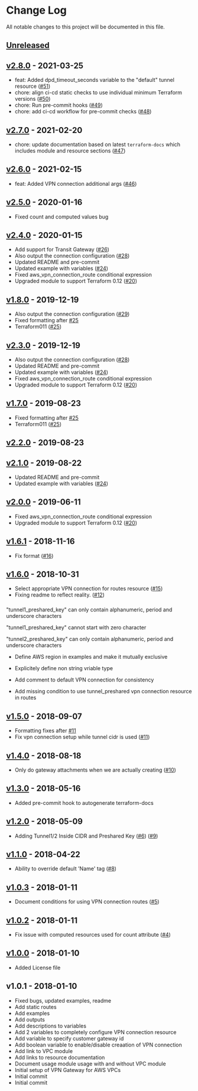 # Change Log

All notable changes to this project will be documented in this file.

<a name="unreleased"></a>
## [Unreleased]



<a name="v2.8.0"></a>
## [v2.8.0] - 2021-03-25

- feat: Added dpd_timeout_seconds variable to the "default" tunnel resource ([#51](https://github.com/terraform-aws-modules/terraform-aws-vpn-gateway/issues/51))
- chore: align ci-cd static checks to use individual minimum Terraform versions ([#50](https://github.com/terraform-aws-modules/terraform-aws-vpn-gateway/issues/50))
- chore: Run pre-commit hooks ([#49](https://github.com/terraform-aws-modules/terraform-aws-vpn-gateway/issues/49))
- chore: add ci-cd workflow for pre-commit checks ([#48](https://github.com/terraform-aws-modules/terraform-aws-vpn-gateway/issues/48))


<a name="v2.7.0"></a>
## [v2.7.0] - 2021-02-20

- chore: update documentation based on latest `terraform-docs` which includes module and resource sections ([#47](https://github.com/terraform-aws-modules/terraform-aws-vpn-gateway/issues/47))


<a name="v2.6.0"></a>
## [v2.6.0] - 2021-02-15

- feat: Added VPN connection additional args ([#46](https://github.com/terraform-aws-modules/terraform-aws-vpn-gateway/issues/46))


<a name="v2.5.0"></a>
## [v2.5.0] - 2020-01-16

- Fixed count and computed values bug


<a name="v2.4.0"></a>
## [v2.4.0] - 2020-01-15

- Add support for Transit Gateway ([#26](https://github.com/terraform-aws-modules/terraform-aws-vpn-gateway/issues/26))
- Also output the connection configuration ([#28](https://github.com/terraform-aws-modules/terraform-aws-vpn-gateway/issues/28))
- Updated README and pre-commit
- Updated example with variables ([#24](https://github.com/terraform-aws-modules/terraform-aws-vpn-gateway/issues/24))
- Fixed aws_vpn_connection_route conditional expression
- Upgraded module to support Terraform 0.12 ([#20](https://github.com/terraform-aws-modules/terraform-aws-vpn-gateway/issues/20))


<a name="v1.8.0"></a>
## [v1.8.0] - 2019-12-19

- Also output the connection configuration ([#29](https://github.com/terraform-aws-modules/terraform-aws-vpn-gateway/issues/29))
- Fixed formatting after [#25](https://github.com/terraform-aws-modules/terraform-aws-vpn-gateway/issues/25)
- Terraform011 ([#25](https://github.com/terraform-aws-modules/terraform-aws-vpn-gateway/issues/25))


<a name="v2.3.0"></a>
## [v2.3.0] - 2019-12-19

- Also output the connection configuration ([#28](https://github.com/terraform-aws-modules/terraform-aws-vpn-gateway/issues/28))
- Updated README and pre-commit
- Updated example with variables ([#24](https://github.com/terraform-aws-modules/terraform-aws-vpn-gateway/issues/24))
- Fixed aws_vpn_connection_route conditional expression
- Upgraded module to support Terraform 0.12 ([#20](https://github.com/terraform-aws-modules/terraform-aws-vpn-gateway/issues/20))


<a name="v1.7.0"></a>
## [v1.7.0] - 2019-08-23

- Fixed formatting after [#25](https://github.com/terraform-aws-modules/terraform-aws-vpn-gateway/issues/25)
- Terraform011 ([#25](https://github.com/terraform-aws-modules/terraform-aws-vpn-gateway/issues/25))


<a name="v2.2.0"></a>
## [v2.2.0] - 2019-08-23



<a name="v2.1.0"></a>
## [v2.1.0] - 2019-08-22

- Updated README and pre-commit
- Updated example with variables ([#24](https://github.com/terraform-aws-modules/terraform-aws-vpn-gateway/issues/24))


<a name="v2.0.0"></a>
## [v2.0.0] - 2019-06-11

- Fixed aws_vpn_connection_route conditional expression
- Upgraded module to support Terraform 0.12 ([#20](https://github.com/terraform-aws-modules/terraform-aws-vpn-gateway/issues/20))


<a name="v1.6.1"></a>
## [v1.6.1] - 2018-11-16

- Fix format ([#16](https://github.com/terraform-aws-modules/terraform-aws-vpn-gateway/issues/16))


<a name="v1.6.0"></a>
## [v1.6.0] - 2018-10-31

- Select appropriate VPN connection for routes resource ([#15](https://github.com/terraform-aws-modules/terraform-aws-vpn-gateway/issues/15))
- Fixing readme to reflect reality. ([#12](https://github.com/terraform-aws-modules/terraform-aws-vpn-gateway/issues/12))

### 

"tunnel1_preshared_key" can only contain alphanumeric, period and
underscore characters

"tunnel1_preshared_key" cannot start with zero character

"tunnel2_preshared_key" can only contain alphanumeric, period and
underscore characters

* Define AWS region in examples and make it mutually exclusive

* Explicitely define non string vriable type

* Add comment to default VPN connection for consistency

* Add missing condition to use tunnel_preshared vpn connection resource in routes


<a name="v1.5.0"></a>
## [v1.5.0] - 2018-09-07

- Formatting fixes after [#11](https://github.com/terraform-aws-modules/terraform-aws-vpn-gateway/issues/11)
- Fix vpn connection setup while tunnel cidr is used ([#11](https://github.com/terraform-aws-modules/terraform-aws-vpn-gateway/issues/11))


<a name="v1.4.0"></a>
## [v1.4.0] - 2018-08-18

- Only do gateway attachments when we are actually creating ([#10](https://github.com/terraform-aws-modules/terraform-aws-vpn-gateway/issues/10))


<a name="v1.3.0"></a>
## [v1.3.0] - 2018-05-16

- Added pre-commit hook to autogenerate terraform-docs


<a name="v1.2.0"></a>
## [v1.2.0] - 2018-05-09

- Adding Tunnel1/2 Inside CIDR and Preshared Key ([#6](https://github.com/terraform-aws-modules/terraform-aws-vpn-gateway/issues/6)) ([#9](https://github.com/terraform-aws-modules/terraform-aws-vpn-gateway/issues/9))


<a name="v1.1.0"></a>
## [v1.1.0] - 2018-04-22

- Ability to override default 'Name' tag ([#8](https://github.com/terraform-aws-modules/terraform-aws-vpn-gateway/issues/8))


<a name="v1.0.3"></a>
## [v1.0.3] - 2018-01-11

- Document conditions for using VPN connection routes ([#5](https://github.com/terraform-aws-modules/terraform-aws-vpn-gateway/issues/5))


<a name="v1.0.2"></a>
## [v1.0.2] - 2018-01-11

- Fix issue with computed resources used for count attribute ([#4](https://github.com/terraform-aws-modules/terraform-aws-vpn-gateway/issues/4))


<a name="v1.0.0"></a>
## [v1.0.0] - 2018-01-10

- Added License file


<a name="v1.0.1"></a>
## v1.0.1 - 2018-01-10

- Fixed bugs, updated examples, readme
- Add static routes
- Add examples
- Add outputs
- Add descriptions to variables
- Add 2 variables to completely configure VPN connection resource
- Add variable to specify customer gateway id
- Add boolean variable to enable/disable creaation of VPN connection
- Add link to VPC module
- Add links to resource documentation
- Document usage module usage with and without VPC module
- Initial setup of VPN Gateway for AWS VPCs
- Initial commit
- Initial commit


[Unreleased]: https://github.com/terraform-aws-modules/terraform-aws-vpn-gateway/compare/v2.8.0...HEAD
[v2.8.0]: https://github.com/terraform-aws-modules/terraform-aws-vpn-gateway/compare/v2.7.0...v2.8.0
[v2.7.0]: https://github.com/terraform-aws-modules/terraform-aws-vpn-gateway/compare/v2.6.0...v2.7.0
[v2.6.0]: https://github.com/terraform-aws-modules/terraform-aws-vpn-gateway/compare/v2.5.0...v2.6.0
[v2.5.0]: https://github.com/terraform-aws-modules/terraform-aws-vpn-gateway/compare/v2.4.0...v2.5.0
[v2.4.0]: https://github.com/terraform-aws-modules/terraform-aws-vpn-gateway/compare/v1.8.0...v2.4.0
[v1.8.0]: https://github.com/terraform-aws-modules/terraform-aws-vpn-gateway/compare/v2.3.0...v1.8.0
[v2.3.0]: https://github.com/terraform-aws-modules/terraform-aws-vpn-gateway/compare/v1.7.0...v2.3.0
[v1.7.0]: https://github.com/terraform-aws-modules/terraform-aws-vpn-gateway/compare/v2.2.0...v1.7.0
[v2.2.0]: https://github.com/terraform-aws-modules/terraform-aws-vpn-gateway/compare/v2.1.0...v2.2.0
[v2.1.0]: https://github.com/terraform-aws-modules/terraform-aws-vpn-gateway/compare/v2.0.0...v2.1.0
[v2.0.0]: https://github.com/terraform-aws-modules/terraform-aws-vpn-gateway/compare/v1.6.1...v2.0.0
[v1.6.1]: https://github.com/terraform-aws-modules/terraform-aws-vpn-gateway/compare/v1.6.0...v1.6.1
[v1.6.0]: https://github.com/terraform-aws-modules/terraform-aws-vpn-gateway/compare/v1.5.0...v1.6.0
[v1.5.0]: https://github.com/terraform-aws-modules/terraform-aws-vpn-gateway/compare/v1.4.0...v1.5.0
[v1.4.0]: https://github.com/terraform-aws-modules/terraform-aws-vpn-gateway/compare/v1.3.0...v1.4.0
[v1.3.0]: https://github.com/terraform-aws-modules/terraform-aws-vpn-gateway/compare/v1.2.0...v1.3.0
[v1.2.0]: https://github.com/terraform-aws-modules/terraform-aws-vpn-gateway/compare/v1.1.0...v1.2.0
[v1.1.0]: https://github.com/terraform-aws-modules/terraform-aws-vpn-gateway/compare/v1.0.3...v1.1.0
[v1.0.3]: https://github.com/terraform-aws-modules/terraform-aws-vpn-gateway/compare/v1.0.2...v1.0.3
[v1.0.2]: https://github.com/terraform-aws-modules/terraform-aws-vpn-gateway/compare/v1.0.0...v1.0.2
[v1.0.0]: https://github.com/terraform-aws-modules/terraform-aws-vpn-gateway/compare/v1.0.1...v1.0.0
